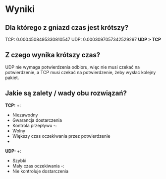 # Wyniki
## Dla którego z gniazd czas jest krótszy?
TCP: 0.0004508495330810547
UDP: 0.0003097057342529297
**UDP > TCP**
## Z czego wynika krótszy czas?
UDP nie wymaga potwierdzenia odbioru, więc nie musi czekać na potwierdzenie, a TCP musi czekać na potwierdzenie, żeby wysłać kolejny pakiet.

## Jakie są zalety / wady obu rozwiązań?
**TCP:**
+:
* Niezawodny
* Gwarancja dostarczenia
* Kontrola przepływu
-:
* Wolny
* Większy czas oczekiwania przez potwierdzenie
* 

**UDP:**
+:
* Szybki
* Mały czas oczekiwania
-:
* Nie kontroluje dostarczenia

